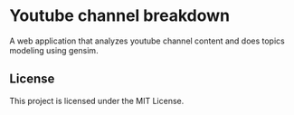 # Youtube channel breakdown

A web application that analyzes youtube channel content and does topics modeling using gensim.


## License
This project is licensed under the MIT License.
